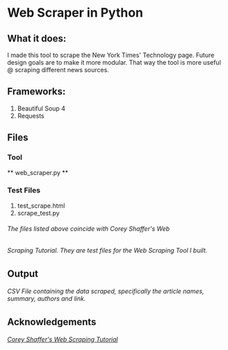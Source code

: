 # Web Scraper in Python
## What it does:
I made this tool to scrape the New York Times' Technology page. Future design goals are to make it more modular. That way the tool is more useful @ scraping different news sources.

## Frameworks:
   1. Beautiful Soup 4
   2. Requests

## Files

### Tool
** web_scraper.py **


### Test Files
1. test_scrape.html
2. scrape_test.py

###### The files listed above coincide with Corey Shaffer's Web
###### Scraping Tutorial. They are test files for the Web Scraping Tool I built.

## Output
###### CSV File containing the data scraped, specifically the article names, summary, authors and link.

## Acknowledgements
###### [Corey Shaffer's Web Scraping Tutorial](https://www.youtube.com/watch?v=ng2o98k983k)
